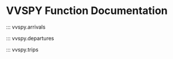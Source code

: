 # VVSPY Function Documentation

<!-- TODO: Add description -->

::: vvspy.arrivals

::: vvspy.departures

::: vvspy.trips
